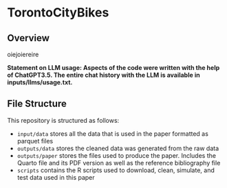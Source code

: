 # TorontoCityBikes

## Overview
oiejoiereire

**Statement on LLM usage: Aspects of the code were written with the help of ChatGPT3.5. The entire chat history with the LLM is available in inputs/llms/usage.txt.**

## File Structure

This repository is structured as follows:

-   `input/data` stores all the data that is used in the paper formatted as parquet files
-   `outputs/data` stores the cleaned data was generated from the raw data
-   `outputs/paper` stores the files used to produce the paper. Includes the Quarto file and its PDF version as well as the reference bibliography file
-   `scripts` contains the R scripts used to download, clean, simulate, and test data used in this paper
